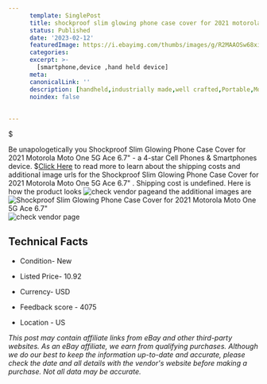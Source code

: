 ```yaml
---
      template: SinglePost
      title: shockproof slim glowing phone case cover for 2021 motorola moto one 5g ace 6 7 
      status: Published
      date: '2023-02-12'
      featuredImage: https://i.ebayimg.com/thumbs/images/g/R2MAAOSw68xidhTm/s-l225.jpg
      categories: 
      excerpt: >-
        [smartphone,device ,hand held device]
      meta:
      canonicalLink: ''
      description: [handheld,industrially made,well crafted,Portable,Mobile,Compact,Convenient,Lightweight,Maneuverable,Man-portable,Miniature,Carriable,Hand-held,Light,Holdable,Transportable,Mobile device,Pocket-sized,On-the-go,Wireless,Cordless,Compact size,Convenient size, smartphone,device ,hand held device]
      noindex: false
      
        
---
```

$

Be unapologetically you Shockproof Slim Glowing Phone Case Cover for 2021 Motorola Moto One 5G Ace 6.7"  - a 4-star Cell Phones & Smartphones device.
$[Click Here](https://www.ebay.com/itm/255572870009?hash=item3b81548379%3Ag%3AR2MAAOSw68xidhTm&mkevt=1&mkcid=1&mkrid=711-53200-19255-0&campid=%253CePNCampaignId%253E&customid=%253CreferenceId%253E&toolid=10049) to read more to learn about the shipping costs and additional image urls for the Shockproof Slim Glowing Phone Case Cover for 2021 Motorola Moto One 5G Ace 6.7" . Shipping cost is undefined. Here is how the product looks ![check vendor page](https://i.ebayimg.com/thumbs/images/g/R2MAAOSw68xidhTm/s-l225.jpg)and the additional images are![Shockproof Slim Glowing Phone Case Cover for 2021 Motorola Moto One 5G Ace 6.7" ](https://i.ebayimg.com/images/g/R2MAAOSw68xidhTm/s-l1600.jpg)![check vendor page](https://origin-galleryplus.ebayimg.com/ws/web/255572870009_2_0_1/225x225.jpg,https://origin-galleryplus.ebayimg.com/ws/web/255572870009_3_0_1/225x225.jpg,https://origin-galleryplus.ebayimg.com/ws/web/255572870009_4_0_1/225x225.jpg,https://origin-galleryplus.ebayimg.com/ws/web/255572870009_5_0_1/225x225.jpg,https://origin-galleryplus.ebayimg.com/ws/web/255572870009_6_0_1/225x225.jpg,https://origin-galleryplus.ebayimg.com/ws/web/255572870009_7_0_1/225x225.jpg)



 ## Technical Facts 



     
      

 - Condition- New 


      

 - Listed Price- 10.92 


      

 - Currency- USD 


      

 - Feedback score - 4075 


      

 - Location - US 


      
      

 *_This post may contain affiliate links from eBay and other third-party websites. As an eBay affiliate, we earn from qualifying purchases. Although we do our best to keep the information up-to-date and accurate, please check the date and all details with the vendor's website before making a purchase. Not all data may be accurate._*






